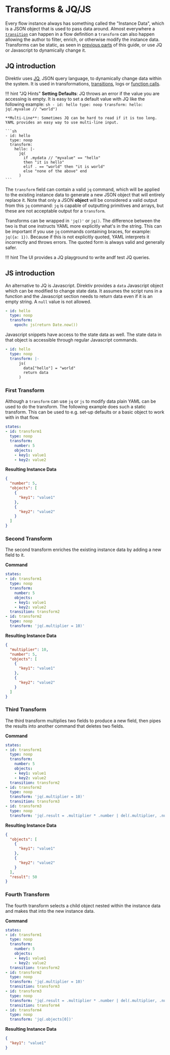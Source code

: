 
# Transforms & JQ/JS

Every flow instance always has something called the "Instance Data", which is a JSON object that is used to pass data around. Almost everywhere a [`transition`](/getting_started/states/#simple-transition) can happen in a flow definition a `transform` can also happen allowing the author to filter, enrich, or otherwise modify the instance data. Transforms can be static, as seen in [previous parts](/getting_started/states/) of this guide, or use JQ or Javascript to dynamically change it. 

## JQ introduction

Direktiv uses [JQ](https://stedolan.github.io/jq/manual/), JSON query language, to dynamically change data within the system. It is used in transformations, [transitions](/getting_started/transitions/), logs or [function calls](/getting_started/functions-intro/). 

!!! hint "JQ Hints"
    **Setting Defaults**: JQ throws an error if the value you are accessing is empty. It is easy to set a default value with JQ like the following example: 
    ```sh
    - id: hello
      type: noop
      transform:
        hello: jq(.myvalue // "world")
    ```

    **Multi-Line**: Sometimes JQ can be hard to read if it is too long. YAML provides an easy way to use multi-line input. 

    ```sh
    - id: hello
      type: noop
      transform:
        hello: |-
          jq(
            if .mydata // "myvalue" == "hello"
            then "it is hello" 
            elif . == "world" then "it is world" 
            else "none of the above" end
          )
    ``` 


The `transform` field can contain a valid `jq` command, which will be applied to the existing instance data to generate a new JSON object that will entirely replace it. Note that only a JSON **object** will be considered a valid output from this `jq` command: `jq` is capable of outputting primitives and arrays, but these are not acceptable output for a `transform`. 

Transforms can be wrapped in `'jq()'` or `jq()`. The difference between the two is that one instructs YAML more explicitly what's in the string. This can be important if you use `jq` commands containing braces, for example: `jq({a: 1})`. Because if this is not explicitly quoted, YAML interprets it incorrectly and throws errors. The quoted form is always valid and generally safer.

!!! hint 
    The UI provides a JQ playground to write andf test JQ queries. 

## JS introduction

An alternative to JQ is Javascript. Direktiv provides a `data` Javascript object which can be modified to change state data. It assumes the script runs in a function and the Javascript section needs to return data even if it is an empty string. A `null` value is not allowed. 

```yaml
- id: hello
  type: noop
  transform:
    epoch: js(return Date.now())
```

Javascript snippets have access to the state data as well. The state data in that object is accessible through regular Javascript commands.

```yaml
- id: hello
  type: noop
  transform: |- 
      js(
        data["hello"] = "world"
        return data
      )
```

### First Transform

Although a `transform` can use `jq` or `js` to modify data plain YAML can be used to do the transform. The following example does such a static transform. This can be used to e.g. set-up defaults or a basic object to work with in that flow. 

```yaml
states:
- id: transform1
  type: noop
  transform:
    number: 5
    objects:
    - key1: value1
    - key2: value2
```

**Resulting Instance Data**

```json
{
  "number": 5,
  "objects": [
    {
      "key1": "value1"
    },
    {
      "key2": "value2"
    }
  ]
}
```

### Second Transform

The second transform enriches the existing instance data by adding a new field to it.

**Command**

```yaml
states:
- id: transform1
  type: noop
  transform:
    number: 5
    objects:
    - key1: value1
    - key2: value2
  transition: transform2
- id: transform2
  type: noop
  transform: 'jq(.multiplier = 10)' 
```

**Resulting Instance Data**

```json
{
  "multiplier": 10,
  "number": 5,
  "objects": [
    {
      "key1": "value1"
    },
    {
      "key2": "value2"
    }
  ]
}
```

### Third Transform 

The third transform multiplies two fields to produce a new field, then pipes the results into another command that deletes two fields.

**Command**

```yaml
states:
- id: transform1
  type: noop
  transform:
    number: 5
    objects:
    - key1: value1
    - key2: value2
  transition: transform2
- id: transform2
  type: noop
  transform: 'jq(.multiplier = 10)' 
  transition: transform3
- id: transform3
  type: noop
  transform: 'jq(.result = .multiplier * .number | del(.multiplier, .number))'
```

**Resulting Instance Data**

```json
{
  "objects": [
    {
      "key1": "value1"
    },
    {
      "key2": "value2"
    }
  ],
  "result": 50
}
```

### Fourth Transform

The fourth transform selects a child object nested within the instance data and makes that into the new instance data.

**Command**

```yaml
states:
- id: transform1
  type: noop
  transform:
    number: 5
    objects:
    - key1: value1
    - key2: value2
  transition: transform2
- id: transform2
  type: noop
  transform: 'jq(.multiplier = 10)' 
  transition: transform3
- id: transform3
  type: noop
  transform: 'jq(.result = .multiplier * .number | del(.multiplier, .number))'
  transition: transform4
- id: transform4
  type: noop
  transform: 'jq(.objects[0])'
```

**Resulting Instance Data**

```json
{
  "key1": "value1"
}
```






